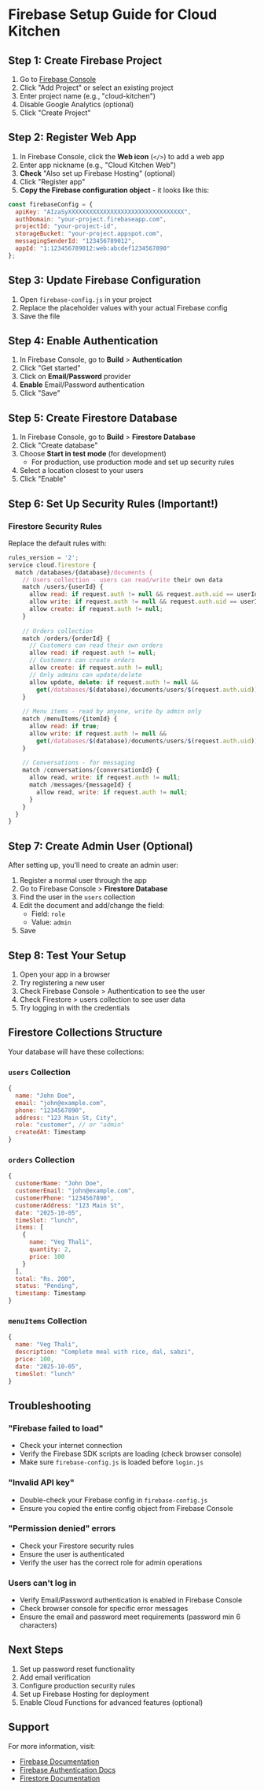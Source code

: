 # Firebase Setup Guide for Cloud Kitchen

## Step 1: Create Firebase Project

1. Go to [Firebase Console](https://console.firebase.google.com/)
2. Click "Add Project" or select an existing project
3. Enter project name (e.g., "cloud-kitchen")
4. Disable Google Analytics (optional)
5. Click "Create Project"

## Step 2: Register Web App

1. In Firebase Console, click the **Web icon** (`</>`) to add a web app
2. Enter app nickname (e.g., "Cloud Kitchen Web")
3. **Check** "Also set up Firebase Hosting" (optional)
4. Click "Register app"
5. **Copy the Firebase configuration object** - it looks like this:

```javascript
const firebaseConfig = {
  apiKey: "AIzaSyXXXXXXXXXXXXXXXXXXXXXXXXXXXXXXXXX",
  authDomain: "your-project.firebaseapp.com",
  projectId: "your-project-id",
  storageBucket: "your-project.appspot.com",
  messagingSenderId: "123456789012",
  appId: "1:123456789012:web:abcdef1234567890"
};
```

## Step 3: Update Firebase Configuration

1. Open `firebase-config.js` in your project
2. Replace the placeholder values with your actual Firebase config
3. Save the file

## Step 4: Enable Authentication

1. In Firebase Console, go to **Build** > **Authentication**
2. Click "Get started"
3. Click on **Email/Password** provider
4. **Enable** Email/Password authentication
5. Click "Save"

## Step 5: Create Firestore Database

1. In Firebase Console, go to **Build** > **Firestore Database**
2. Click "Create database"
3. Choose **Start in test mode** (for development)
   - For production, use production mode and set up security rules
4. Select a location closest to your users
5. Click "Enable"

## Step 6: Set Up Security Rules (Important!)

### Firestore Security Rules

Replace the default rules with:

```javascript
rules_version = '2';
service cloud.firestore {
  match /databases/{database}/documents {
    // Users collection - users can read/write their own data
    match /users/{userId} {
      allow read: if request.auth != null && request.auth.uid == userId;
      allow write: if request.auth != null && request.auth.uid == userId;
      allow create: if request.auth != null;
    }
    
    // Orders collection
    match /orders/{orderId} {
      // Customers can read their own orders
      allow read: if request.auth != null;
      // Customers can create orders
      allow create: if request.auth != null;
      // Only admins can update/delete
      allow update, delete: if request.auth != null && 
        get(/databases/$(database)/documents/users/$(request.auth.uid)).data.role == "admin";
    }
    
    // Menu items - read by anyone, write by admin only
    match /menuItems/{itemId} {
      allow read: if true;
      allow write: if request.auth != null && 
        get(/databases/$(database)/documents/users/$(request.auth.uid)).data.role == "admin";
    }
    
    // Conversations - for messaging
    match /conversations/{conversationId} {
      allow read, write: if request.auth != null;
      match /messages/{messageId} {
        allow read, write: if request.auth != null;
      }
    }
  }
}
```

## Step 7: Create Admin User (Optional)

After setting up, you'll need to create an admin user:

1. Register a normal user through the app
2. Go to Firebase Console > **Firestore Database**
3. Find the user in the `users` collection
4. Edit the document and add/change the field:
   - Field: `role`
   - Value: `admin`
5. Save

## Step 8: Test Your Setup

1. Open your app in a browser
2. Try registering a new user
3. Check Firebase Console > Authentication to see the user
4. Check Firestore > users collection to see user data
5. Try logging in with the credentials

## Firestore Collections Structure

Your database will have these collections:

### `users` Collection
```javascript
{
  name: "John Doe",
  email: "john@example.com",
  phone: "1234567890",
  address: "123 Main St, City",
  role: "customer", // or "admin"
  createdAt: Timestamp
}
```

### `orders` Collection
```javascript
{
  customerName: "John Doe",
  customerEmail: "john@example.com",
  customerPhone: "1234567890",
  customerAddress: "123 Main St",
  date: "2025-10-05",
  timeSlot: "lunch",
  items: [
    {
      name: "Veg Thali",
      quantity: 2,
      price: 100
    }
  ],
  total: "Rs. 200",
  status: "Pending",
  timestamp: Timestamp
}
```

### `menuItems` Collection
```javascript
{
  name: "Veg Thali",
  description: "Complete meal with rice, dal, sabzi",
  price: 100,
  date: "2025-10-05",
  timeSlot: "lunch"
}
```

## Troubleshooting

### "Firebase failed to load"
- Check your internet connection
- Verify the Firebase SDK scripts are loading (check browser console)
- Make sure `firebase-config.js` is loaded before `login.js`

### "Invalid API key"
- Double-check your Firebase config in `firebase-config.js`
- Ensure you copied the entire config object from Firebase Console

### "Permission denied" errors
- Check your Firestore security rules
- Ensure the user is authenticated
- Verify the user has the correct role for admin operations

### Users can't log in
- Verify Email/Password authentication is enabled in Firebase Console
- Check browser console for specific error messages
- Ensure the email and password meet requirements (password min 6 characters)

## Next Steps

1. Set up password reset functionality
2. Add email verification
3. Configure production security rules
4. Set up Firebase Hosting for deployment
5. Enable Cloud Functions for advanced features (optional)

## Support

For more information, visit:
- [Firebase Documentation](https://firebase.google.com/docs)
- [Firebase Authentication Docs](https://firebase.google.com/docs/auth)
- [Firestore Documentation](https://firebase.google.com/docs/firestore)
